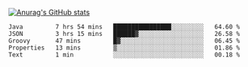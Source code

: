 [![Anurag's GitHub stats](https://github-readme-stats.vercel.app/api?username=sebasphere&count_private=true&theme=tokyonight)](https://github.com/anuraghazra/github-readme-stats)

<!--START_SECTION:waka-->
```text
Java         7 hrs 54 mins   ████████████████░░░░░░░░░   64.60 % 
JSON         3 hrs 15 mins   ██████▓░░░░░░░░░░░░░░░░░░   26.58 % 
Groovy       47 mins         █▓░░░░░░░░░░░░░░░░░░░░░░░   06.45 % 
Properties   13 mins         ▒░░░░░░░░░░░░░░░░░░░░░░░░   01.86 % 
Text         1 min           ░░░░░░░░░░░░░░░░░░░░░░░░░   00.18 % 
```
<!--END_SECTION:waka-->
